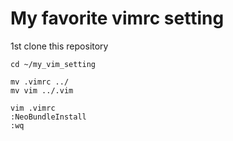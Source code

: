 # My favorite vimrc setting
1st clone this repository

```commandline
cd ~/my_vim_setting
```

```commandline
mv .vimrc ../
mv vim ../.vim  
```

```commandline
vim .vimrc
:NeoBundleInstall
:wq
```



